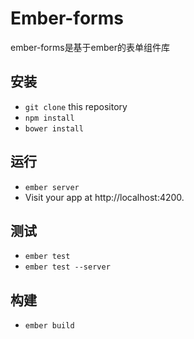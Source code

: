 # Ember-forms

ember-forms是基于ember的表单组件库

## 安装

* `git clone` this repository
* `npm install`
* `bower install`

## 运行

* `ember server`
* Visit your app at http://localhost:4200.

## 测试

* `ember test`
* `ember test --server`

## 构建

* `ember build`
